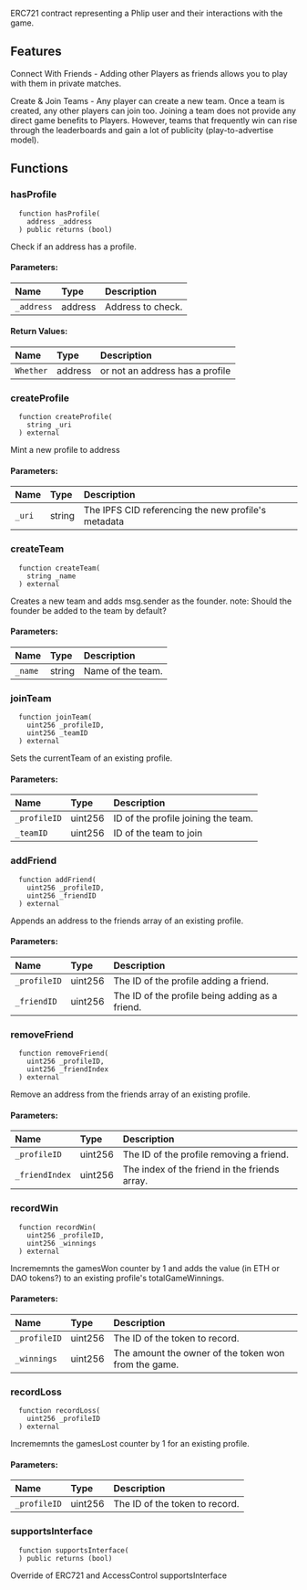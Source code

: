 
ERC721 contract representing a Phlip user and their interactions with the game.

## Features ##

Connect With Friends - Adding other Players as friends allows you to play with them in private matches.

Create & Join Teams - Any player can create a new team. Once a team is created, any other players can
join too. Joining a team does not provide any direct game benefits to Players. However, teams that
frequently win can rise through the leaderboards and gain a lot of publicity (play-to-advertise model).

## Functions
### hasProfile
```solidity
  function hasProfile(
    address _address
  ) public returns (bool)
```

Check if an address has a profile.

#### Parameters:
| Name | Type | Description                                                          |
| :--- | :--- | :------------------------------------------------------------------- |
|`_address` | address | Address to check.

#### Return Values:
| Name                           | Type          | Description                                                                  |
| :----------------------------- | :------------ | :--------------------------------------------------------------------------- |
|`Whether`| address | or not an address has a profile
### createProfile
```solidity
  function createProfile(
    string _uri
  ) external
```

Mint a new profile to address

#### Parameters:
| Name | Type | Description                                                          |
| :--- | :--- | :------------------------------------------------------------------- |
|`_uri` | string | The IPFS CID referencing the new profile's metadata

### createTeam
```solidity
  function createTeam(
    string _name
  ) external
```

Creates a new team and adds msg.sender as the founder.
note: Should the founder be added to the team by default?

#### Parameters:
| Name | Type | Description                                                          |
| :--- | :--- | :------------------------------------------------------------------- |
|`_name` | string | Name of the team.

### joinTeam
```solidity
  function joinTeam(
    uint256 _profileID,
    uint256 _teamID
  ) external
```

Sets the currentTeam of an existing profile.

#### Parameters:
| Name | Type | Description                                                          |
| :--- | :--- | :------------------------------------------------------------------- |
|`_profileID` | uint256 | ID of the profile joining the team.
|`_teamID` | uint256 | ID of the team to join

### addFriend
```solidity
  function addFriend(
    uint256 _profileID,
    uint256 _friendID
  ) external
```

Appends an address to the friends array of an existing profile.

#### Parameters:
| Name | Type | Description                                                          |
| :--- | :--- | :------------------------------------------------------------------- |
|`_profileID` | uint256 | The ID of the profile adding a friend.
|`_friendID` | uint256 | The ID of the profile being adding as a friend.

### removeFriend
```solidity
  function removeFriend(
    uint256 _profileID,
    uint256 _friendIndex
  ) external
```

Remove an address from the friends array of an existing profile.

#### Parameters:
| Name | Type | Description                                                          |
| :--- | :--- | :------------------------------------------------------------------- |
|`_profileID` | uint256 | The ID of the profile removing a friend.
|`_friendIndex` | uint256 | The index of the friend in the friends array.

### recordWin
```solidity
  function recordWin(
    uint256 _profileID,
    uint256 _winnings
  ) external
```

Incrememnts the gamesWon counter by 1 and adds the value (in ETH or DAO tokens?)
to an existing profile's totalGameWinnings.

#### Parameters:
| Name | Type | Description                                                          |
| :--- | :--- | :------------------------------------------------------------------- |
|`_profileID` | uint256 | The ID of the token to record.
|`_winnings` | uint256 | The amount the owner of the token won from the game.

### recordLoss
```solidity
  function recordLoss(
    uint256 _profileID
  ) external
```

Incrememnts the gamesLost counter by 1 for an existing profile.

#### Parameters:
| Name | Type | Description                                                          |
| :--- | :--- | :------------------------------------------------------------------- |
|`_profileID` | uint256 | The ID of the token to record.

### supportsInterface
```solidity
  function supportsInterface(
  ) public returns (bool)
```

Override of ERC721 and AccessControl supportsInterface


